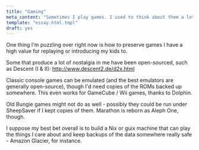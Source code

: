 ```yaml
---
title: "Gaming"
meta_content: "Sometimes I play games. I used to think about them a lot."
template: "essay.html.tmpl"
draft: yes
---
```


One thing I'm puzzling over right now is how to preserve games I have a high
value for replaying or introducing my kids to.

Some that produce a lot of nostalgia in me have been open-sourced, such as
Descent (I & II): http://www.descent2.de/d2x.html

Classic console games can be emulated (and the best emulators are generally
open-source), though I'd need copies of the ROMs backed up somewhere. This even
works for GameCube / Wii games, thanks to Dolphin.

Old Bungie games might not do as well - possibly they could be run under
SheepSaver if I kept copies of them. Marathon is reborn as Aleph One, though.

I suppose my best bet overall is to build a Nix or guix machine that can play
the things I care about and keep backups of the data somewhere really safe -
Amazon Glacier, for instance.
